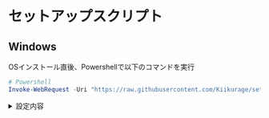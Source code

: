 # セットアップスクリプト

## Windows

OSインストール直後、Powershellで以下のコマンドを実行

```powershell
# Powershell
Invoke-WebRequest -Uri "https://raw.githubusercontent.com/Kiikurage/setup/refs/heads/master/configuration.dsc.yml" -OutFile "$env:TEMP\config.yml"; winget configure "$env:TEMP\config.yml"
```

<details>
  <summary>設定内容</summary>

- OSの設定
    - 隠しファイルを表示
    - 拡張子を表示
    - タスクバーの検索ボックスを非表示に
    - タスクバーの「タスクビュー」アイコンを非表示に
    - タスクバーのウィジェットを非表示に
- アプリのインストール
    - 1Password
    - Google Chrome
    - VSCode
    - Visual Studio 2022
    - PowerToys
    - JetBrains Toolbox
    - Steam
    - Epic Games Launcher
- PowerToysの設定
    - いらないモジュールの無効化

- 今後対応したいこと
    - JetBrains ToolBoxからRiderをインストール
    - WSLにzsh/oh-my-zshを導入
    - PowerToys設定
        - Keyboard Managerのショートカット再マップ
            - `Win+Space` を `Alt+チルダ` へ
    - Microsoft IMEの削除

</details>

